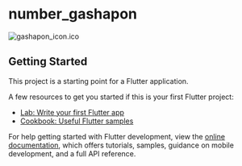 # number_gashapon
![gashapon_icon.ico](..%2F..%2FDesktop%2F%C6%F7%C6%AE%C6%FA%B8%AE%BF%C0%2Fgashapon%2Fgashapon_icon.ico)

## Getting Started

This project is a starting point for a Flutter application.

A few resources to get you started if this is your first Flutter project:

- [Lab: Write your first Flutter app](https://docs.flutter.dev/get-started/codelab)
- [Cookbook: Useful Flutter samples](https://docs.flutter.dev/cookbook)

For help getting started with Flutter development, view the
[online documentation](https://docs.flutter.dev/), which offers tutorials,
samples, guidance on mobile development, and a full API reference.
